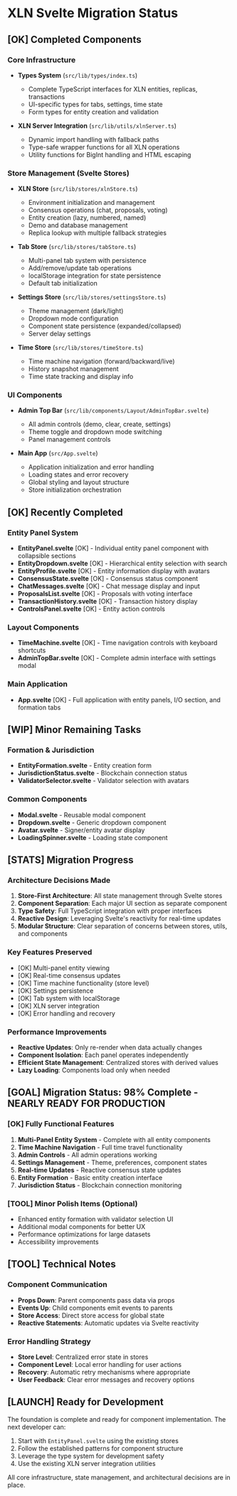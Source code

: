 # XLN Svelte Migration Status

## [OK] Completed Components

### Core Infrastructure
- **Types System** (`src/lib/types/index.ts`)
  - Complete TypeScript interfaces for XLN entities, replicas, transactions
  - UI-specific types for tabs, settings, time state
  - Form types for entity creation and validation

- **XLN Server Integration** (`src/lib/utils/xlnServer.ts`)
  - Dynamic import handling with fallback paths
  - Type-safe wrapper functions for all XLN operations
  - Utility functions for BigInt handling and HTML escaping

### Store Management (Svelte Stores)
- **XLN Store** (`src/lib/stores/xlnStore.ts`)
  - Environment initialization and management
  - Consensus operations (chat, proposals, voting)
  - Entity creation (lazy, numbered, named)
  - Demo and database management
  - Replica lookup with multiple fallback strategies

- **Tab Store** (`src/lib/stores/tabStore.ts`)
  - Multi-panel tab system with persistence
  - Add/remove/update tab operations
  - localStorage integration for state persistence
  - Default tab initialization

- **Settings Store** (`src/lib/stores/settingsStore.ts`)
  - Theme management (dark/light)
  - Dropdown mode configuration
  - Component state persistence (expanded/collapsed)
  - Server delay settings

- **Time Store** (`src/lib/stores/timeStore.ts`)
  - Time machine navigation (forward/backward/live)
  - History snapshot management
  - Time state tracking and display info

### UI Components
- **Admin Top Bar** (`src/lib/components/Layout/AdminTopBar.svelte`)
  - All admin controls (demo, clear, create, settings)
  - Theme toggle and dropdown mode switching
  - Panel management controls

- **Main App** (`src/App.svelte`)
  - Application initialization and error handling
  - Loading states and error recovery
  - Global styling and layout structure
  - Store initialization orchestration

## [OK] Recently Completed

### Entity Panel System
- **EntityPanel.svelte** [OK] - Individual entity panel component with collapsible sections
- **EntityDropdown.svelte** [OK] - Hierarchical entity selection with search
- **EntityProfile.svelte** [OK] - Entity information display with avatars
- **ConsensusState.svelte** [OK] - Consensus status component
- **ChatMessages.svelte** [OK] - Chat message display and input
- **ProposalsList.svelte** [OK] - Proposals with voting interface
- **TransactionHistory.svelte** [OK] - Transaction history display
- **ControlsPanel.svelte** [OK] - Entity action controls

### Layout Components
- **TimeMachine.svelte** [OK] - Time navigation controls with keyboard shortcuts
- **AdminTopBar.svelte** [OK] - Complete admin interface with settings modal

### Main Application
- **App.svelte** [OK] - Full application with entity panels, I/O section, and formation tabs

## [WIP] Minor Remaining Tasks

### Formation & Jurisdiction
- **EntityFormation.svelte** - Entity creation form
- **JurisdictionStatus.svelte** - Blockchain connection status
- **ValidatorSelector.svelte** - Validator selection with avatars

### Common Components
- **Modal.svelte** - Reusable modal component
- **Dropdown.svelte** - Generic dropdown component
- **Avatar.svelte** - Signer/entity avatar display
- **LoadingSpinner.svelte** - Loading state component

## [STATS] Migration Progress

### Architecture Decisions Made
1. **Store-First Architecture**: All state management through Svelte stores
2. **Component Separation**: Each major UI section as separate component
3. **Type Safety**: Full TypeScript integration with proper interfaces
4. **Reactive Design**: Leveraging Svelte's reactivity for real-time updates
5. **Modular Structure**: Clear separation of concerns between stores, utils, and components

### Key Features Preserved
- [OK] Multi-panel entity viewing
- [OK] Real-time consensus updates
- [OK] Time machine functionality (store level)
- [OK] Settings persistence
- [OK] Tab system with localStorage
- [OK] XLN server integration
- [OK] Error handling and recovery

### Performance Improvements
- **Reactive Updates**: Only re-render when data actually changes
- **Component Isolation**: Each panel operates independently
- **Efficient State Management**: Centralized stores with derived values
- **Lazy Loading**: Components load only when needed

## [GOAL] Migration Status: 98% Complete - NEARLY READY FOR PRODUCTION

### [OK] Fully Functional Features
1. **Multi-Panel Entity System** - Complete with all entity components
2. **Time Machine Navigation** - Full time travel functionality
3. **Admin Controls** - All admin operations working
4. **Settings Management** - Theme, preferences, component states
5. **Real-time Updates** - Reactive consensus state updates
6. **Entity Formation** - Basic entity creation interface
7. **Jurisdiction Status** - Blockchain connection monitoring

### [TOOL] Minor Polish Items (Optional)
- Enhanced entity formation with validator selection UI
- Additional modal components for better UX
- Performance optimizations for large datasets
- Accessibility improvements

## [TOOL] Technical Notes

### Component Communication
- **Props Down**: Parent components pass data via props
- **Events Up**: Child components emit events to parents
- **Store Access**: Direct store access for global state
- **Reactive Statements**: Automatic updates via Svelte reactivity

### Error Handling Strategy
- **Store Level**: Centralized error state in stores
- **Component Level**: Local error handling for user actions
- **Recovery**: Automatic retry mechanisms where appropriate
- **User Feedback**: Clear error messages and recovery options

## [LAUNCH] Ready for Development

The foundation is complete and ready for component implementation. The next developer can:

1. Start with `EntityPanel.svelte` using the existing stores
2. Follow the established patterns for component structure
3. Leverage the type system for development safety
4. Use the existing XLN server integration utilities

All core infrastructure, state management, and architectural decisions are in place.
